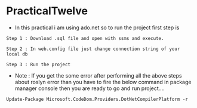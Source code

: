 # PracticalTwelve

* In this practical i am using ado.net so to run the project first step is
```
Step 1 : Download .sql file and open with ssms and execute.
```
```
Step 2 : In web.config file just change connection string of your local db
```
```
Step 3 : Run the project
```
* Note : If you get the some error after performing all the above steps about roslyn error than you have to fire the below command in package manager console then you are ready to go and run project....
```
Update-Package Microsoft.CodeDom.Providers.DotNetCompilerPlatform -r
```

